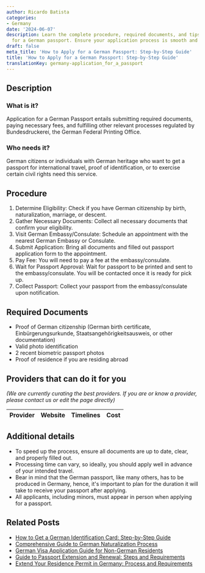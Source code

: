```yaml
---
author: Ricardo Batista
categories:
- Germany
date: '2024-06-07'
description: Learn the complete procedure, required documents, and tips for applying
  for a German passport. Ensure your application process is smooth and hassle-free.
draft: false
meta_title: 'How to Apply for a German Passport: Step-by-Step Guide'
title: 'How to Apply for a German Passport: Step-by-Step Guide'
translationKey: germany-application_for_a_passport
---
```





## Description
### What is it?
Application for a German Passport entails submitting required documents, paying necessary fees, and fulfilling other relevant processes regulated by Bundesdruckerei, the German Federal Printing Office.

### Who needs it?
German citizens or individuals with German heritage who want to get a passport for international travel, proof of identification, or to exercise certain civil rights need this service. 

## Procedure
1. Determine Eligibility: Check if you have German citizenship by birth, naturalization, marriage, or descent.
2. Gather Necessary Documents: Collect all necessary documents that confirm your eligibility.
3. Visit German Embassy/Consulate: Schedule an appointment with the nearest German Embassy or Consulate.
4. Submit Application: Bring all documents and filled out passport application form to the appointment. 
5. Pay Fee: You will need to pay a fee at the embassy/consulate.
6. Wait for Passport Approval: Wait for passport to be printed and sent to the embassy/consulate. You will be contacted once it is ready for pick up.
7. Collect Passport: Collect your passport from the embassy/consulate upon notification.

## Required Documents
- Proof of German citizenship (German birth certificate, Einbürgerungsurkunde, Staatsangehörigkeitsausweis, or other documentation)
- Valid photo identification
- 2 recent biometric passport photos 
- Proof of residence if you are residing abroad

## Providers that can do it for you

_(We are currently curating the best providers. If you are or know a provider, please contact us or edit the page directly)_

| Provider        |     Website     |     Timelines    |       Cost      |
| :-------------: | :-------------: |  :-------------: | :-------------: |

## Additional details
- To speed up the process, ensure all documents are up to date, clear, and properly filled out.
- Processing time can vary, so ideally, you should apply well in advance of your intended travel.
- Bear in mind that the German passport, like many others, has to be produced in Germany, hence, it's important to plan for the duration it will take to receive your passport after applying.
- All applicants, including minors, must appear in person when applying for a passport.


## Related Posts

- [How to Get a German Identification Card: Step-by-Step Guide](https://tramitit.com/guides/germany/application_for_an_id_card/)
- [Comprehensive Guide to German Naturalization Process](https://tramitit.com/guides/germany/application_for_naturalization/)
- [German Visa Application Guide for Non-German Residents](https://tramitit.com/guides/germany/visa_application/)
- [Guide to Passport Extension and Renewal: Steps and Requirements](https://tramitit.com/guides/germany/extension_of_passport/)
- [Extend Your Residence Permit in Germany: Process and Requirements](https://tramitit.com/guides/germany/extension_of_residence_permit/)
